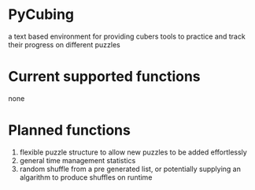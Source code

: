 # PyCubing
a text based environment for providing cubers tools to practice and track their progress on different puzzles

# Current supported functions
none

# Planned functions
1. flexible puzzle structure to allow new puzzles to be added effortlessly
2. general time management statistics
3. random shuffle from a pre generated list, or potentially supplying an algarithm to produce shuffles on runtime
